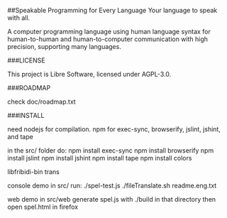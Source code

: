 ##Speakable Programming for Every Language
Your language to speak with all.

A computer programming language using human language syntax
for human-to-human and human-to-computer communication 
with high precision, supporting many languages.

###LICENSE

This project is Libre Software, licensed under AGPL-3.0.

###ROADMAP

check doc/roadmap.txt

###INSTALL

need nodejs for compilation.
npm for exec-sync, browserify, jslint, jshint, and tape

in the src/ folder do:
npm install exec-sync
npm install browserify
npm install jslint
npm install jshint
npm install tape
npm install colors

libfribidi-bin trans

console demo in src/
run:
./spel-test.js
./fileTranslate.sh readme.eng.txt

web demo in src/web
generate spel.js with ./build in that directory
then open spel.html in firefox
